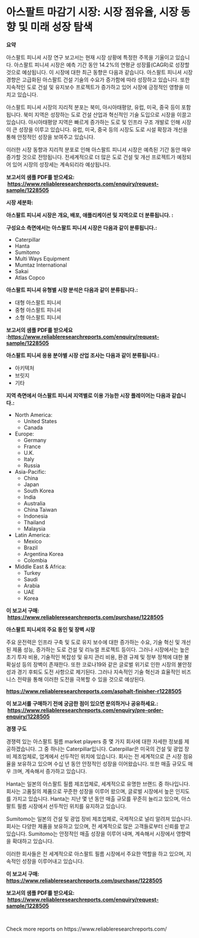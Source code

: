 <p><h1>아스팔트 마감기 시장: 시장 점유율, 시장 동향 및 미래 성장 탐색</h1></p><p><strong>요약</strong></p>
<p><p>아스팔트 피니셔 시장 연구 보고서는 현재 시장 상황에 특정한 주목을 기울이고 있습니다. 아스팔트 피니셔 시장은 예측 기간 동안 14.2%의 연평균 성장률(CAGR)로 성장할 것으로 예상됩니다. 이 시장에 대한 최근 동향은 다음과 같습니다. 아스팔트 피니셔 시장 경향은 고급화된 아스팔트 건설 기술의 수요가 증가함에 따라 성장하고 있습니다. 또한 지속적인 도로 건설 및 유지보수 프로젝트가 증가하고 있어 시장에 긍정적인 영향을 미치고 있습니다.</p><p>아스팔트 피니셔 시장의 지리적 분포는 북미, 아시아태평양, 유럽, 미국, 중국 등이 포함됩니다. 북미 지역은 성장하는 도로 건설 산업과 혁신적인 기술 도입으로 시장을 이끌고 있습니다. 아시아태평양 지역은 빠르게 증가하는 도로 및 인프라 구조 개발로 인해 시장이 큰 성장을 이루고 있습니다. 유럽, 미국, 중국 등의 시장도 도로 시설 확장과 개선을 통해 안정적인 성장을 보여주고 있습니다.</p><p>이러한 시장 동향과 지리적 분포로 인해 아스팔트 피니셔 시장은 예측된 기간 동안 매우 증가할 것으로 전망됩니다. 전세계적으로 더 많은 도로 건설 및 개선 프로젝트가 예정되어 있어 시장의 성장세는 계속되리라 예상됩니다.</p></p>
<p><strong>보고서의 샘플 PDF를 받으세요: &nbsp;<a href="https://www.reliableresearchreports.com/enquiry/request-sample/1228505">https://www.reliableresearchreports.com/enquiry/request-sample/1228505</a></strong></p>
<p><strong>시장 세분화:</strong></p>
<p><strong> 아스팔트 피니셔 시장은 개요, 배포, 애플리케이션 및 지역으로 더 분류됩니다. :</strong></p>
<p><strong>구성요소 측면에서는 아스팔트 피니셔 시장은 다음과 같이 분류됩니다.:</strong></p>
<p><ul><li>Caterpillar</li><li>Hanta</li><li>Sumitomo</li><li>Multi Ways Equipment</li><li>Mumtaz International</li><li>Sakai</li><li>Atlas Copco</li></ul></p>
<p><strong> 아스팔트 피니셔 유형별 시장 분석은 다음과 같이 분류됩니다.:</strong></p>
<p><ul><li>대형 아스팔트 피니셔</li><li>중형 아스팔트 피니셔</li><li>소형 아스팔트 피니셔</li></ul></p>
<p><strong>보고서의 샘플 PDF를 받으세요 :<a href="https://www.reliableresearchreports.com/enquiry/request-sample/1228505">https://www.reliableresearchreports.com/enquiry/request-sample/1228505</a></strong></p>
<p><strong> 아스팔트 피니셔 응용 분야별 시장 산업 조사는 다음과 같이 분류됩니다.:</strong></p>
<p><ul><li>아키텍처</li><li>브릿지</li><li>기타</li></ul></p>
<p><strong>지역 측면에서 아스팔트 피니셔 지역별로 이용 가능한 시장 플레이어는 다음과 같습니다.:</strong></p>
<p><ul>
    <li>
        North America:
        <ul>
            <li>United States</li>
            <li>Canada</li>
        </ul>
    </li>
    <li>
        Europe:
        <ul>
            <li>Germany</li>
            <li>France</li>
            <li>U.K.</li>
            <li>Italy</li>
            <li>Russia</li>
        </ul>
    </li>
    <li>
        Asia-Pacific:
        <ul>
            <li>China</li>
            <li>Japan</li>
            <li>South Korea</li>
            <li>India</li>
            <li>Australia</li>
            <li>China Taiwan</li>
            <li>Indonesia</li>
            <li>Thailand</li>
            <li>Malaysia</li>
        </ul>
    </li>
    <li>
        Latin America:
        <ul>
            <li>Mexico</li>
            <li>Brazil</li>
            <li>Argentina Korea</li>
            <li>Colombia</li>
        </ul>
    </li>
    <li>
        Middle East & Africa:
        <ul>
            <li>Turkey</li>
            <li>Saudi</li>
            <li>Arabia</li>
            <li>UAE</li>
            <li>Korea</li>
        </ul>
    </li>
    </ul></p>
<p><strong>이 보고서 구매: &nbsp;<a href="https://www.reliableresearchreports.com/purchase/1228505">https://www.reliableresearchreports.com/purchase/1228505</a></strong></p>
<p><strong>아스팔트 피니셔의 주요 동인 및 장벽 시장</strong></p>
<p><p>주요 운전력은 인프라 구축 및 도로 유지 보수에 대한 증가하는 수요, 기술 혁신 및 개선된 제품 성능, 증가하는 도로 건설 및 리뉴얼 프로젝트 등이다. 그러나 시장에서는 높은 초기 투자 비용, 기술적인 복잡성 및 유지 관리 비용, 환경 규제 및 정부 정책에 대한 불확실성 등의 장벽이 존재한다. 또한 코로나19와 같은 글로벌 위기로 인한 시장의 불안정성과 경기 후퇴도 도전 사항으로 제기된다. 그러나 지속적인 기술 혁신과 효율적인 비즈니스 전략을 통해 이러한 도전을 극복할 수 있을 것으로 예상된다.</p></p>
<p><strong><a href="https://www.reliableresearchreports.com/asphalt-finisher-r1228505">https://www.reliableresearchreports.com/asphalt-finisher-r1228505</a></strong></p>
<p><strong>이 보고서를 구매하기 전에 궁금한 점이 있으면 문의하거나 공유하세요.: &nbsp;<a href="https://www.reliableresearchreports.com/enquiry/pre-order-enquiry/1228505">https://www.reliableresearchreports.com/enquiry/pre-order-enquiry/1228505</a></strong></p>
<p><strong>경쟁 구도</strong></p>
<p><p>경쟁력 있는 아스팔트 필름 market players 중 몇 가지 회사에 대한 자세한 정보를 제공하겠습니다. 그 중 하나는 Caterpillar입니다. Caterpillar은 미국의 건설 및 광업 장비 제조업체로, 업계에서 선두적인 위치에 있습니다. 회사는 전 세계적으로 큰 시장 점유율을 보유하고 있으며 수십 년 동안 안정적인 성장을 이어왔습니다. 또한 매출 규모도 매우 크며, 계속해서 증가하고 있습니다.</p><p>Hanta는 일본의 아스팔트 필름 제조업체로, 세계적으로 유명한 브랜드 중 하나입니다. 회사는 고품질의 제품으로 꾸준한 성장을 이루어 왔으며, 글로벌 시장에서 높은 인지도를 가지고 있습니다. Hanta는 지난 몇 년 동안 매출 규모를 꾸준히 늘리고 있으며, 아스팔트 필름 시장에서 선두적인 위치를 유지하고 있습니다.</p><p>Sumitomo는 일본의 건설 및 광업 장비 제조업체로, 국제적으로 널리 알려져 있습니다. 회사는 다양한 제품을 보유하고 있으며, 전 세계적으로 많은 고객들로부터 신뢰를 받고 있습니다. Sumitomo는 안정적인 매출 성장을 이루어 내며, 계속해서 시장에서 영향력을 확대하고 있습니다. </p><p>이러한 회사들은 전 세계적으로 아스팔트 필름 시장에서 주요한 역할을 하고 있으며, 지속적인 성장을 이루어내고 있습니다.</p></p>
<p><strong>이 보고서 구매: &nbsp; <a href="https://www.reliableresearchreports.com/purchase/1228505">https://www.reliableresearchreports.com/purchase/1228505</a></strong></p>
<p><strong>보고서의 샘플 PDF를 받으세요: &nbsp;<a href="https://www.reliableresearchreports.com/enquiry/request-sample/1228505">https://www.reliableresearchreports.com/enquiry/request-sample/1228505</a></strong><strong></strong></p>
<p>&nbsp;</p>
<p>Check more reports on https://www.reliableresearchreports.com/</p>
